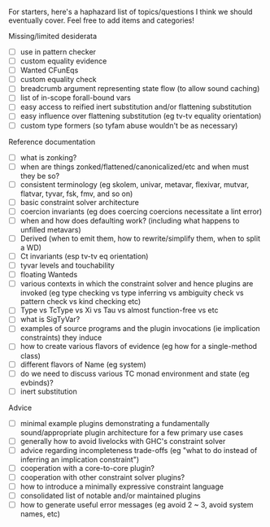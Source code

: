 For starters, here's a haphazard list of topics/questions I think we
should eventually cover. Feel free to add items and categories!

Missing/limited desiderata

  * [ ] use in pattern checker
  * [ ] custom equality evidence
  * [ ] Wanted CFunEqs
  * [ ] custom equality check
  * [ ] breadcrumb argument representing state flow (to allow sound caching)
  * [ ] list of in-scope forall-bound vars
  * [ ] easy access to reified inert substitution and/or flattening substitution
  * [ ] easy influence over flattening substitution (eg tv-tv equality orientation)
  * [ ] custom type formers (so tyfam abuse wouldn't be as necessary)

Reference documentation

  * [ ] what is zonking?
  * [ ] when are things zonked/flattened/canonicalized/etc and when must they be so?
  * [ ] consistent terminology (eg skolem, univar, metavar, flexivar, mutvar, flatvar, tyvar, fsk, fmv, and so on)
  * [ ] basic constraint solver architecture
  * [ ] coercion invariants (eg does coercing coercions necessitate a lint error)
  * [ ] when and how does defaulting work? (including what happens to unfilled metavars)
  * [ ] Derived (when to emit them, how to rewrite/simplify them, when to split a WD)
  * [ ] Ct invariants (esp tv-tv eq orientation)
  * [ ] tyvar levels and touchability
  * [ ] floating Wanteds
  * [ ] various contexts in which the constraint solver and hence plugins are invoked (eg type checking vs type inferring vs ambiguity check vs pattern check vs kind checking etc)
  * [ ] Type vs TcType vs Xi vs Tau vs almost function-free vs etc
  * [ ] what is SigTyVar?
  * [ ] examples of source programs and the plugin invocations (ie implication constraints) they induce
  * [ ] how to create various flavors of evidence (eg how for a single-method class)
  * [ ] different flavors of Name (eg system)
  * [ ] do we need to discuss various TC monad environment and state (eg evbinds)?
  * [ ] inert substitution

Advice

  * [ ] minimal example plugins demonstrating a fundamentally sound/appropriate plugin architecture for a few primary use cases
  * [ ] generally how to avoid livelocks with GHC's constraint solver
  * [ ] advice regarding incompleteness trade-offs (eg "what to do instead of inferring an implication constraint")
  * [ ] cooperation with a core-to-core plugin?
  * [ ] cooperation with other constraint solver plugins?
  * [ ] how to introduce a minimally expressive constraint language
  * [ ] consolidated list of notable and/or maintained plugins
  * [ ] how to generate useful error messages (eg avoid 2 ~ 3, avoid system names, etc)
